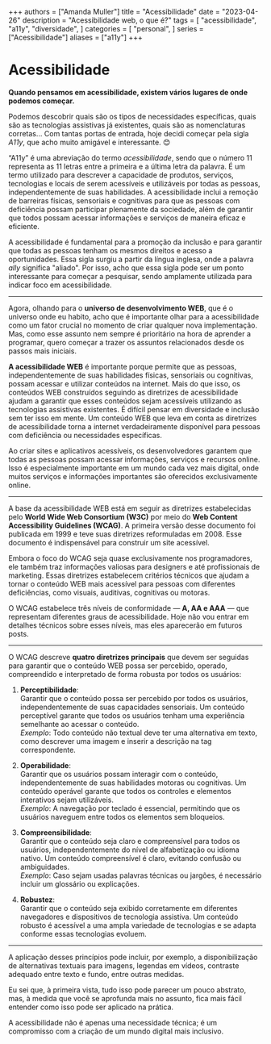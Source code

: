 +++
authors = ["Amanda Muller"]
title = "Acessibilidade"
date = "2023-04-26"
description = "Acessibilidade web, o que é?"
tags = [
    "acessibilidade",
    "a11y",
    "diversidade",
]
categories = [
    "personal",
]
series = ["Acessibilidade"]
aliases = ["a11y"]
+++
# **Acessibilidade**

**Quando pensamos em acessibilidade, existem vários lugares de onde podemos começar.**  

Podemos descobrir quais são os tipos de necessidades específicas, quais são as tecnologias assistivas já existentes, quais são as nomenclaturas corretas… Com tantas portas de entrada, hoje decidi começar pela sigla *A11y*, que acho muito amigável e interessante. 😊  

“A11y” é uma abreviação do termo *acessibilidade*, sendo que o número 11 representa as 11 letras entre a primeira e a última letra da palavra. É um termo utilizado para descrever a capacidade de produtos, serviços, tecnologias e locais de serem acessíveis e utilizáveis por todas as pessoas, independentemente de suas habilidades. A acessibilidade inclui a remoção de barreiras físicas, sensoriais e cognitivas para que as pessoas com deficiência possam participar plenamente da sociedade, além de garantir que todos possam acessar informações e serviços de maneira eficaz e eficiente.  

A acessibilidade é fundamental para a promoção da inclusão e para garantir que todas as pessoas tenham os mesmos direitos e acesso a oportunidades. Essa sigla surgiu a partir da língua inglesa, onde a palavra *ally* significa "aliado". Por isso, acho que essa sigla pode ser um ponto interessante para começar a pesquisar, sendo amplamente utilizada para indicar foco em acessibilidade.  

---

Agora, olhando para o **universo de desenvolvimento WEB**, que é o universo onde eu habito, acho que é importante olhar para a acessibilidade como um fator crucial no momento de criar qualquer nova implementação. Mas, como esse assunto nem sempre é prioritário na hora de aprender a programar, quero começar a trazer os assuntos relacionados desde os passos mais iniciais.  

**A acessibilidade WEB** é importante porque permite que as pessoas, independentemente de suas habilidades físicas, sensoriais ou cognitivas, possam acessar e utilizar conteúdos na internet. Mais do que isso, os conteúdos WEB construídos seguindo as diretrizes de acessibilidade ajudam a garantir que esses conteúdos sejam acessíveis utilizando as tecnologias assistivas existentes. É difícil pensar em diversidade e inclusão sem ter isso em mente. Um conteúdo WEB que leva em conta as diretrizes de acessibilidade torna a internet verdadeiramente disponível para pessoas com deficiência ou necessidades específicas.  

Ao criar sites e aplicativos acessíveis, os desenvolvedores garantem que todas as pessoas possam acessar informações, serviços e recursos online. Isso é especialmente importante em um mundo cada vez mais digital, onde muitos serviços e informações importantes são oferecidos exclusivamente online.  

---

A base da acessibilidade WEB está em seguir as diretrizes estabelecidas pelo **World Wide Web Consortium (W3C)** por meio do **Web Content Accessibility Guidelines (WCAG)**. A primeira versão desse documento foi publicada em 1999 e teve suas diretrizes reformuladas em 2008. Esse documento é indispensável para construir um site acessível.  

Embora o foco do WCAG seja quase exclusivamente nos programadores, ele também traz informações valiosas para designers e até profissionais de marketing. Essas diretrizes estabelecem critérios técnicos que ajudam a tornar o conteúdo WEB mais acessível para pessoas com diferentes deficiências, como visuais, auditivas, cognitivas ou motoras.  

O WCAG estabelece três níveis de conformidade — **A, AA e AAA** — que representam diferentes graus de acessibilidade. Hoje não vou entrar em detalhes técnicos sobre esses níveis, mas eles aparecerão em futuros posts.  

---

O WCAG descreve **quatro diretrizes principais** que devem ser seguidas para garantir que o conteúdo WEB possa ser percebido, operado, compreendido e interpretado de forma robusta por todos os usuários:  

1. **Perceptibilidade**:  
   Garantir que o conteúdo possa ser percebido por todos os usuários, independentemente de suas capacidades sensoriais. Um conteúdo perceptível garante que todos os usuários tenham uma experiência semelhante ao acessar o conteúdo.  
   *Exemplo*: Todo conteúdo não textual deve ter uma alternativa em texto, como descrever uma imagem e inserir a descrição na tag correspondente.  

2. **Operabilidade**:  
   Garantir que os usuários possam interagir com o conteúdo, independentemente de suas habilidades motoras ou cognitivas. Um conteúdo operável garante que todos os controles e elementos interativos sejam utilizáveis.  
   *Exemplo*: A navegação por teclado é essencial, permitindo que os usuários naveguem entre todos os elementos sem bloqueios.  

3. **Compreensibilidade**:  
   Garantir que o conteúdo seja claro e compreensível para todos os usuários, independentemente do nível de alfabetização ou idioma nativo. Um conteúdo compreensível é claro, evitando confusão ou ambiguidades.  
   *Exemplo*: Caso sejam usadas palavras técnicas ou jargões, é necessário incluir um glossário ou explicações.  

4. **Robustez**:  
   Garantir que o conteúdo seja exibido corretamente em diferentes navegadores e dispositivos de tecnologia assistiva. Um conteúdo robusto é acessível a uma ampla variedade de tecnologias e se adapta conforme essas tecnologias evoluem.  

---

A aplicação desses princípios pode incluir, por exemplo, a disponibilização de alternativas textuais para imagens, legendas em vídeos, contraste adequado entre texto e fundo, entre outras medidas.  

Eu sei que, à primeira vista, tudo isso pode parecer um pouco abstrato, mas, à medida que você se aprofunda mais no assunto, fica mais fácil entender como isso pode ser aplicado na prática.  

A acessibilidade não é apenas uma necessidade técnica; é um compromisso com a criação de um mundo digital mais inclusivo.